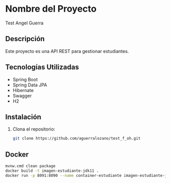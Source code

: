 # Nombre del Proyecto
Test Angel Guerra

## Descripción
Este proyecto es una API REST para gestionar estudiantes.

## Tecnologías Utilizadas
- Spring Boot
- Spring Data JPA
- Hibernate
- Swagger
- H2

## Instalación
1. Clona el repositorio:
   ```bash
   git clone https://github.com/aguerralozano/test_f_oh.git

## Docker
```bash
mvnw.cmd clean package
docker build -t imagen-estudiante-jdk11 .
docker run -p 8091:8090 --name container-estudiante imagen-estudiante-jdk11